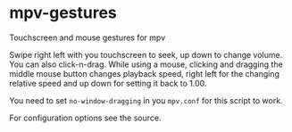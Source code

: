 # mpv-gestures
Touchscreen and mouse gestures for mpv

Swipe right left with you touchscreen to seek, up down to change volume. You can also click-n-drag. While using a mouse, clicking and dragging the middle mouse button changes playback speed, right left for the changing relative speed and up down for setting it back to 1.00.

You need to set `no-window-dragging` in you `mpv.conf` for this script to work.

For configuration options see the source.
